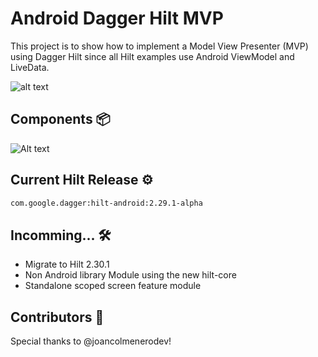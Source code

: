# Android Dagger Hilt MVP

This project is to show how to implement a Model View Presenter (MVP) using Dagger Hilt since all Hilt examples use Android ViewModel and LiveData.

![alt text](https://img.shields.io/badge/build-passing-green)

## Components 📦
![Alt text](/screenshots/v2.0.png?raw=true "Optional Title")

## Current Hilt Release ⚙️
```` xml
com.google.dagger:hilt-android:2.29.1-alpha
````

## Incomming... 🛠️
* Migrate to Hilt 2.30.1
* Non Android library Module using the new hilt-core
* Standalone scoped screen feature module

## Contributors 🍺
Special thanks to @joancolmenerodev!
